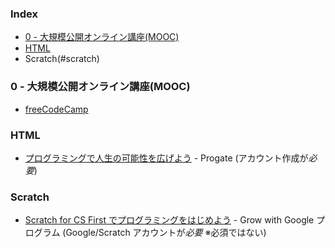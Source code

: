 ### Index

* [0 - 大規模公開オンライン講座(MOOC)](#0---mooc)
* [HTML](#html)
* Scratch(#scratch)
   

### <a id="0---mooc"></a>0 - 大規模公開オンライン講座(MOOC)

* [freeCodeCamp](https://www.freecodecamp.org/japanese)


### HTML 

* [プログラミングで人生の可能性を広げよう](https://prog-8.com0) - Progate (アカウント作成が*必要*) 


### Scratch

* [Scratch for CS First でプログラミングをはじめよう](https://csfirst.withgoogle.com/c/cs-first/ja/welcome-to-cs-first/overview.html) - Grow with Google プログラム (Google/Scratch アカウントが*必要* ※必須ではない)
